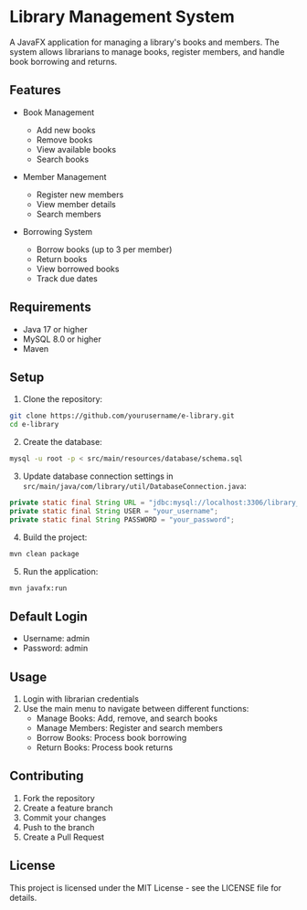 # Library Management System

A JavaFX application for managing a library's books and members. The system allows librarians to manage books, register members, and handle book borrowing and returns.

## Features

- Book Management
  - Add new books
  - Remove books
  - View available books
  - Search books

- Member Management
  - Register new members
  - View member details
  - Search members

- Borrowing System
  - Borrow books (up to 3 per member)
  - Return books
  - View borrowed books
  - Track due dates

## Requirements

- Java 17 or higher
- MySQL 8.0 or higher
- Maven

## Setup

1. Clone the repository:
```bash
git clone https://github.com/yourusername/e-library.git
cd e-library
```

2. Create the database:
```bash
mysql -u root -p < src/main/resources/database/schema.sql
```

3. Update database connection settings in `src/main/java/com/library/util/DatabaseConnection.java`:
```java
private static final String URL = "jdbc:mysql://localhost:3306/library_db";
private static final String USER = "your_username";
private static final String PASSWORD = "your_password";
```

4. Build the project:
```bash
mvn clean package
```

5. Run the application:
```bash
mvn javafx:run
```

## Default Login

- Username: admin
- Password: admin

## Usage

1. Login with librarian credentials
2. Use the main menu to navigate between different functions:
   - Manage Books: Add, remove, and search books
   - Manage Members: Register and search members
   - Borrow Books: Process book borrowing
   - Return Books: Process book returns

## Contributing

1. Fork the repository
2. Create a feature branch
3. Commit your changes
4. Push to the branch
5. Create a Pull Request

## License

This project is licensed under the MIT License - see the LICENSE file for details. 
